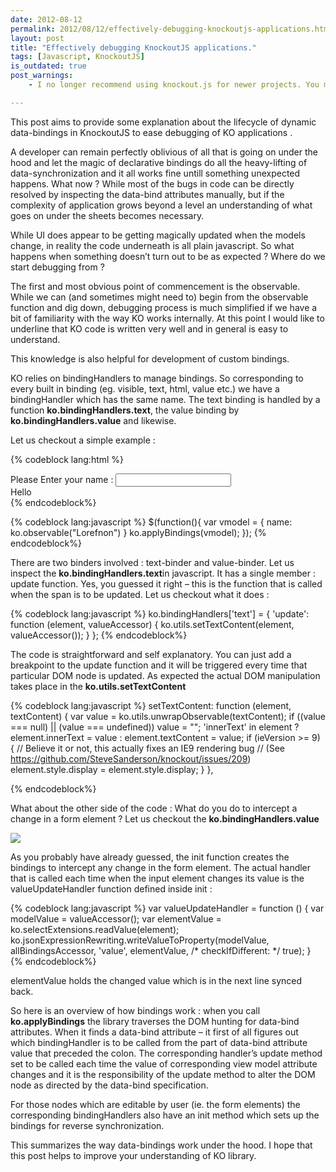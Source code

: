 ```yaml
---
date: 2012-08-12
permalink: 2012/08/12/effectively-debugging-knockoutjs-applications.html
layout: post
title: "Effectively debugging KnockoutJS applications."
tags: [Javascript, KnockoutJS]
is_outdated: true
post_warnings: 
    - I no longer recommend using knockout.js for newer projects. You may be better served by MobX or Effector.

---
```

This post aims to provide some explanation about the lifecycle of dynamic data-bindings in KnockoutJS to  ease debugging of KO applications .

A developer can remain perfectly oblivious of all that is going on under the hood and let the magic of declarative bindings do all the heavy-lifting of data-synchronization and it all works fine untill something unexpected happens. What now ? While most of the bugs in code can be directly resolved by inspecting the data-bind attributes manually, but if the complexity of application grows beyond a level an understanding of what goes on under the sheets becomes necessary.

While UI does appear to be getting magically updated when the models change, in reality the code underneath is all plain javascript. So what happens when something doesn’t turn out to be as expected ? Where do we start debugging from ?

The first and most obvious point of commencement is the observable. While we can (and sometimes might need to) begin from the observable function and dig down, debugging process is much simplified if we have a bit of familiarity with the way KO works internally. At this point I would like to underline that KO code is written very well and in general is easy to understand.

This knowledge is also helpful for development of custom bindings.

KO relies on bindingHandlers to manage bindings. So corresponding to every built in binding (eg. visible, text, html, value etc.)  we have a bindingHandler which has the same name. The text  binding is handled by a function **ko.bindingHandlers.text**, the value binding by **ko.bindingHandlers.value** and likewise.

Let us checkout a simple example :

{% codeblock lang:html %}
<html>
  <head>
    <script src="jquery-1.7.1.min.js"></script>
    <script src="knockout-latest.debug.js"></script>
    <script src="index.js"></script>
  </head>
  <body>
    <div>
      Please Enter your name :
      <input type="text" data-bind="value:name"></input>
    </div>
    <div>
      Hello <span data-bind="text: name"></span>
    </div>
  </body>
</html>
{% endcodeblock%}

{% codeblock lang:javascript %}
$(function(){
    var vmodel = {
        name: ko.observable("Lorefnon")
    }
    ko.applyBindings(vmodel);
});
{% endcodeblock%}

There are two binders involved : text-binder and value-binder. Let us inspect the **ko.bindingHandlers.text**in javascript.   It has a single member : update function. Yes, you guessed it right – this is the function that is called when the span is to be updated. Let us checkout what it does :

{% codeblock lang:javascript %}
ko.bindingHandlers['text'] = {
    'update': function (element, valueAccessor) {
        ko.utils.setTextContent(element, valueAccessor());
    }
};
{% endcodeblock%}

The code is straightforward and self explanatory. You can just add a breakpoint to the update function and it will be triggered every time that particular DOM node is updated. As expected the actual DOM manipulation takes place in the **ko.utils.setTextContent**

{% codeblock lang:javascript %}
setTextContent: function (element, textContent) {
     var value = ko.utils.unwrapObservable(textContent);
     if ((value === null) || (value === undefined)) value = "";
     'innerText' in element ? element.innerText = value : element.textContent = value;
     if (ieVersion >= 9) {
         // Believe it or not, this actually fixes an IE9 rendering bug
         // (See https://github.com/SteveSanderson/knockout/issues/209)
         element.style.display = element.style.display;
     }
},

{% endcodeblock%}

What about the other side of the code : What do you do to intercept a change in a form element ? Let us checkout the **ko.bindingHandlers.value**

<img src="/images/ko.png" />

As you probably have already guessed, the init function creates the bindings to intercept any change in the form element. The actual handler that is called each time when the input element changes its value is the valueUpdateHandler function defined inside init :

{% codeblock lang:javascript %}
var valueUpdateHandler = function () {
     var modelValue = valueAccessor();
     var elementValue = ko.selectExtensions.readValue(element);
     ko.jsonExpressionRewriting.writeValueToProperty(modelValue, allBindingsAccessor, 'value', elementValue, /* checkIfDifferent: */ true);
}
{% endcodeblock%}

elementValue holds the changed value which is in the next line synced back.

So here is an overview of how bindings work : when you call **ko.applyBindings** the library traverses the DOM hunting for data-bind attributes. When it finds a data-bind attribute – it first of all figures out which bindingHandler is to be called from the part of data-bind attribute value that preceded the colon. The corresponding handler’s update method set to be called each time the value of corresponding view model attribute changes and it is the responsibility of the update method to alter the DOM node as directed by the data-bind specification.

For those nodes which are editable by user (ie. the form elements) the corresponding bindingHandlers also have an init method which sets up the bindings for reverse synchronization.

This summarizes the way data-bindings work under the hood. I hope that this post helps to improve your understanding of KO library.
